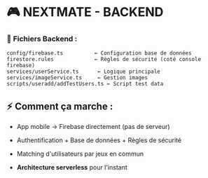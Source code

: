 # 🎮 NEXTMATE - BACKEND

### 📁 **Fichiers Backend :**
```
config/firebase.ts          ← Configuration base de données
firestore.rules             ← Règles de sécurité (coté console firebase)
services/userService.ts      ← Logique principale 
services/imageService.ts     ← Gestion images 
scripts/useradd/addTestUsers.ts ← Script test data
```

## ⚡ **Comment ça marche :**
- App mobile → Firebase directement (pas de serveur)
- Authentification + Base de données + Règles de sécurité
- Matching d'utilisateurs par jeux en commun

- **Architecture serverless**
pour l'instant
